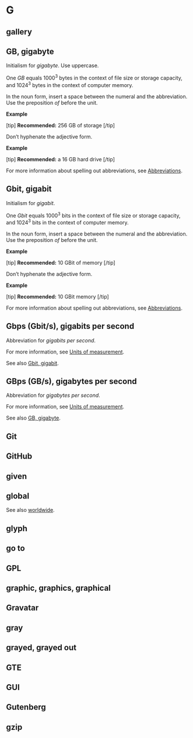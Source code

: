 # G

## gallery



## GB, gigabyte

Initialism for *gigabyte*. Use uppercase.

One *GB* equals 1000<sup>3</sup> bytes in the context of file size or storage capacity, and 1024<sup>3</sup> bytes in the context of computer memory.

In the noun form, insert a space between the numeral and the abbreviation. Use the preposition *of* before the unit.

**Example**  

[tip] **Recommended:** 256 GB of storage [/tip]  

Don’t hyphenate the adjective form.

**Example**  

[tip] **Recommended:** a 16 GB hard drive [/tip]  

For more information about spelling out abbreviations, see [Abbreviations]().

## Gbit, gigabit

Initialism for *gigabit*.

One *Gbit* equals 1000<sup>3</sup> bits in the context of file size or storage capacity, and 1024<sup>3</sup> bits in the context of computer memory.

In the noun form, insert a space between the numeral and the abbreviation. Use the preposition *of* before the unit.

**Example**  

[tip] **Recommended:** 10 GBit of memory [/tip]  

Don’t hyphenate the adjective form.

**Example**  

[tip] **Recommended:** 10 GBit memory [/tip]  

For more information about spelling out abbreviations, see [Abbreviations]().

## Gbps (Gbit/s), gigabits per second

Abbreviation for *gigabits per second*.

For more information, see [Units of measurement]().

See also [Gbit, gigabit](#gbit-gigabit).

## GBps (GB/s), gigabytes per second

Abbreviation for *gigabytes per second*.

For more information, see [Units of measurement]().

See also [GB, gigabyte](#gb-gigabyte).

##
##
##
##
## Git
## GitHub
## given
## global


See also [worldwide]().

## glyph
## go to
## GPL
## graphic, graphics, graphical
## Gravatar
## gray
## grayed, grayed out
## GTE
## GUI
## Gutenberg
## gzip
